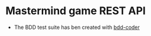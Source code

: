 # Mastermind game REST API

+ The BDD test suite has ben created with [bdd-coder](https://bitbucket.org/coleopter/bdd-coder)
